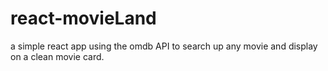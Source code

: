 # react-movieLand
 a simple react app using the omdb API to search up any movie and display on a clean movie card.
